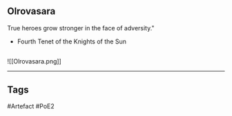 ## Olrovasara
True heroes grow stronger in the face of adversity."
- Fourth Tenet of the Knights of the Sun
##
![[Olrovasara.png]]

---
## Tags
#Artefact
#PoE2
